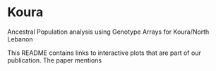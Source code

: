 # Koura
Ancestral Population analysis using Genotype Arrays for Koura/North Lebanon

This README contains links to interactive plots that are part of our publication. The paper mentions 
